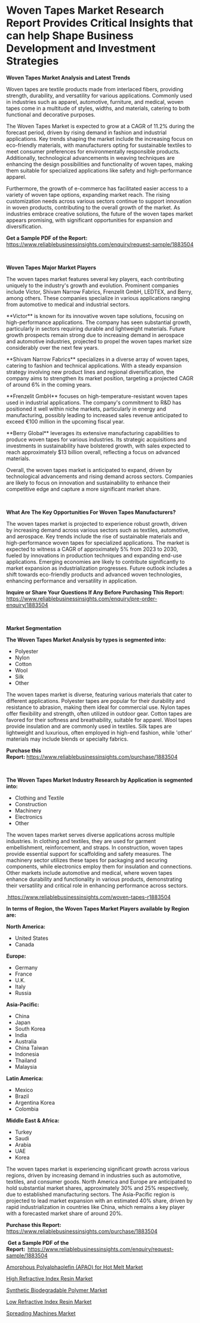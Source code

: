 <p><h1>Woven Tapes Market Research Report Provides Critical Insights that can help Shape Business Development and Investment Strategies</h1></p><p><strong>Woven Tapes Market Analysis and Latest Trends</strong></p>
<p><p>Woven tapes are textile products made from interlaced fibers, providing strength, durability, and versatility for various applications. Commonly used in industries such as apparel, automotive, furniture, and medical, woven tapes come in a multitude of styles, widths, and materials, catering to both functional and decorative purposes.</p><p>The Woven Tapes Market is expected to grow at a CAGR of 11.2% during the forecast period, driven by rising demand in fashion and industrial applications. Key trends shaping the market include the increasing focus on eco-friendly materials, with manufacturers opting for sustainable textiles to meet consumer preferences for environmentally responsible products. Additionally, technological advancements in weaving techniques are enhancing the design possibilities and functionality of woven tapes, making them suitable for specialized applications like safety and high-performance apparel.</p><p>Furthermore, the growth of e-commerce has facilitated easier access to a variety of woven tape options, expanding market reach. The rising customization needs across various sectors continue to support innovation in woven products, contributing to the overall growth of the market. As industries embrace creative solutions, the future of the woven tapes market appears promising, with significant opportunities for expansion and diversification.</p></p>
<p><strong>Get a Sample PDF of the Report:&nbsp;</strong> <a href="https://www.reliablebusinessinsights.com/enquiry/request-sample/1883504?utm_campaign=1873&utm_medium=2&utm_source=Github&utm_content=ia&utm_term=31012025&utm_id=woven-tapes">https://www.reliablebusinessinsights.com/enquiry/request-sample/1883504</a></p>
<p>&nbsp;</p>
<p><strong>Woven Tapes Major Market Players</strong></p>
<p><p>The woven tapes market features several key players, each contributing uniquely to the industry's growth and evolution. Prominent companies include Victor, Shivam Narrow Fabrics, Frenzelit GmbH, LEDTEX, and Berry, among others. These companies specialize in various applications ranging from automotive to medical and industrial sectors.</p><p>**Victor** is known for its innovative woven tape solutions, focusing on high-performance applications. The company has seen substantial growth, particularly in sectors requiring durable and lightweight materials. Future growth prospects remain strong due to increasing demand in aerospace and automotive industries, projected to propel the woven tapes market size considerably over the next few years.</p><p>**Shivam Narrow Fabrics** specializes in a diverse array of woven tapes, catering to fashion and technical applications. With a steady expansion strategy involving new product lines and regional diversification, the company aims to strengthen its market position, targeting a projected CAGR of around 6% in the coming years.</p><p>**Frenzelit GmbH** focuses on high-temperature-resistant woven tapes used in industrial applications. The company's commitment to R&D has positioned it well within niche markets, particularly in energy and manufacturing, possibly leading to increased sales revenue anticipated to exceed €100 million in the upcoming fiscal year.</p><p>**Berry Global** leverages its extensive manufacturing capabilities to produce woven tapes for various industries. Its strategic acquisitions and investments in sustainability have bolstered growth, with sales expected to reach approximately $13 billion overall, reflecting a focus on advanced materials.</p><p>Overall, the woven tapes market is anticipated to expand, driven by technological advancements and rising demand across sectors. Companies are likely to focus on innovation and sustainability to enhance their competitive edge and capture a more significant market share.</p></p>
<p>&nbsp;</p>
<p><strong>What Are The Key Opportunities For Woven Tapes Manufacturers?</strong></p>
<p><p>The woven tapes market is projected to experience robust growth, driven by increasing demand across various sectors such as textiles, automotive, and aerospace. Key trends include the rise of sustainable materials and high-performance woven tapes for specialized applications. The market is expected to witness a CAGR of approximately 5% from 2023 to 2030, fueled by innovations in production techniques and expanding end-use applications. Emerging economies are likely to contribute significantly to market expansion as industrialization progresses. Future outlook includes a shift towards eco-friendly products and advanced woven technologies, enhancing performance and versatility in application.</p></p>
<p><strong>Inquire or Share Your Questions If Any Before Purchasing This Report:</strong> <a href="https://www.reliablebusinessinsights.com/enquiry/pre-order-enquiry/1883504?utm_campaign=1873&utm_medium=2&utm_source=Github&utm_content=ia&utm_term=31012025&utm_id=woven-tapes">https://www.reliablebusinessinsights.com/enquiry/pre-order-enquiry/1883504</a></p>
<p>&nbsp;</p>
<p><strong>Market Segmentation</strong></p>
<p><strong>The Woven Tapes Market Analysis by types is segmented into:</strong></p>
<p><ul><li>Polyester</li><li>Nylon</li><li>Cotton</li><li>Wool</li><li>Silk</li><li>Other</li></ul></p>
<p><p>The woven tapes market is diverse, featuring various materials that cater to different applications. Polyester tapes are popular for their durability and resistance to abrasion, making them ideal for commercial use. Nylon tapes offer flexibility and strength, often utilized in outdoor gear. Cotton tapes are favored for their softness and breathability, suitable for apparel. Wool tapes provide insulation and are commonly used in textiles. Silk tapes are lightweight and luxurious, often employed in high-end fashion, while 'other' materials may include blends or specialty fabrics.</p></p>
<p><strong>Purchase this Report:&nbsp;</strong><a href="https://www.reliablebusinessinsights.com/purchase/1883504?utm_campaign=1873&utm_medium=2&utm_source=Github&utm_content=ia&utm_term=31012025&utm_id=woven-tapes">https://www.reliablebusinessinsights.com/purchase/1883504</a></p>
<p>&nbsp;</p>
<p><strong>The Woven Tapes Market Industry Research by Application is segmented into:</strong></p>
<p><ul><li>Clothing and Textile</li><li>Construction</li><li>Machinery</li><li>Electronics</li><li>Other</li></ul></p>
<p><p>The woven tapes market serves diverse applications across multiple industries. In clothing and textiles, they are used for garment embellishment, reinforcement, and straps. In construction, woven tapes provide essential support for scaffolding and safety measures. The machinery sector utilizes these tapes for packaging and securing components, while electronics employ them for insulation and connections. Other markets include automotive and medical, where woven tapes enhance durability and functionality in various products, demonstrating their versatility and critical role in enhancing performance across sectors.</p></p>
<p><a href="https://www.reliablebusinessinsights.com/woven-tapes-r1883504?utm_campaign=1873&utm_medium=2&utm_source=Github&utm_content=ia&utm_term=31012025&utm_id=woven-tapes">&nbsp;https://www.reliablebusinessinsights.com/woven-tapes-r1883504</a></p>
<p><strong>In terms of Region, the Woven Tapes Market Players available by Region are:</strong></p>
<p>
    <p> <strong> North America: </strong>
        <ul>
            <li>United States</li>
            <li>Canada</li>
        </ul>
        </p> 
    <p> <strong> Europe: </strong>
        <ul>
            <li>Germany</li>
            <li>France</li>
            <li>U.K.</li>
            <li>Italy</li>
            <li>Russia</li>
        </ul>
        </p> 
    <p> <strong> Asia-Pacific: </strong>
        <ul>
            <li>China</li>
            <li>Japan</li>
            <li>South Korea</li>
            <li>India</li>
            <li>Australia</li>
            <li>China Taiwan</li>
            <li>Indonesia</li>
            <li>Thailand</li>
            <li>Malaysia</li>
        </ul>
        </p> 
    <p> <strong> Latin America: </strong>
        <ul>
            <li>Mexico</li>
            <li>Brazil</li>
            <li>Argentina Korea</li>
            <li>Colombia</li>
        </ul>
        </p> 
    <p> <strong> Middle East & Africa: </strong>
        <ul>
            <li>Turkey</li>
            <li>Saudi</li>
            <li>Arabia</li>
            <li>UAE</li>
            <li>Korea</li>
        </ul>
    </p>
    </p>
<p><p>The woven tapes market is experiencing significant growth across various regions, driven by increasing demand in industries such as automotive, textiles, and consumer goods. North America and Europe are anticipated to hold substantial market shares, approximately 30% and 25% respectively, due to established manufacturing sectors. The Asia-Pacific region is projected to lead market expansion with an estimated 40% share, driven by rapid industrialization in countries like China, which remains a key player with a forecasted market share of around 20%.</p></p>
<p><strong>Purchase this Report: </strong><a href="https://www.reliablebusinessinsights.com/purchase/1883504?utm_campaign=1873&utm_medium=2&utm_source=Github&utm_content=ia&utm_term=31012025&utm_id=woven-tapes">https://www.reliablebusinessinsights.com/purchase/1883504</a></p>
<p>&nbsp;<strong>Get a Sample PDF of the Report:&nbsp;&nbsp;</strong><a href="https://www.reliablebusinessinsights.com/enquiry/request-sample/1883504?utm_campaign=1873&utm_medium=2&utm_source=Github&utm_content=ia&utm_term=31012025&utm_id=woven-tapes">https://www.reliablebusinessinsights.com/enquiry/request-sample/1883504</a></p>
<p><strong></strong></p>
<p><p><a href="https://www.linkedin.com/pulse/comprehensive-amorphous-polyalphaolefin-apao-hot-melt-report-qm9sc?utm_campaign=1873&utm_medium=2&utm_source=Github&utm_content=ia&utm_term=31012025&utm_id=woven-tapes">Amorphous Polyalphaolefin (APAO) for Hot Melt Market</a></p><p><a href="https://github.com/abuugjetaj/Market-Research-Report-List-1/blob/main/high-refractive-index-resin-market.md?utm_campaign=1873&utm_medium=2&utm_source=Github&utm_content=ia&utm_term=31012025&utm_id=woven-tapes">High Refractive Index Resin Market</a></p><p><a href="https://www.linkedin.com/pulse/synthetic-biodegradable-polymer-industry-insights-report-augke?utm_campaign=1873&utm_medium=2&utm_source=Github&utm_content=ia&utm_term=31012025&utm_id=woven-tapes">Synthetic Biodegradable Polymer Market</a></p><p><a href="https://github.com/rabiumofer/Market-Research-Report-List-1/blob/main/low-refractive-index-resin-market.md?utm_campaign=1873&utm_medium=2&utm_source=Github&utm_content=ia&utm_term=31012025&utm_id=woven-tapes">Low Refractive Index Resin Market</a></p><p><a href="https://www.linkedin.com/pulse/spreading-machines-market-pulse-74-expansion-blueprint-2025-2032-l3phe?utm_campaign=1873&utm_medium=2&utm_source=Github&utm_content=ia&utm_term=31012025&utm_id=woven-tapes">Spreading Machines Market</a></p></p>